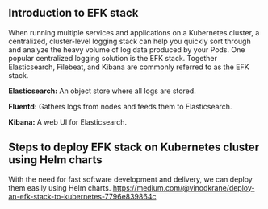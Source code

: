 ## Introduction to EFK stack
When running multiple services and applications on a Kubernetes cluster, a centralized, cluster-level logging stack can help you quickly sort through and analyze the heavy volume of log data produced by your Pods. One popular centralized logging solution is the EFK stack. Together Elasticsearch, Filebeat, and Kibana are commonly referred to as the EFK stack.

**Elasticsearch:** An object store where all logs are stored.

**Fluentd:** Gathers logs from nodes and feeds them to Elasticsearch.

**Kibana:** A web UI for Elasticsearch.


## Steps to deploy EFK stack on Kubernetes cluster using Helm charts
With the need for fast software development and delivery, we can deploy them easily using Helm charts. 
https://medium.com/@vinodkrane/deploy-an-efk-stack-to-kubernetes-7796e839864c
